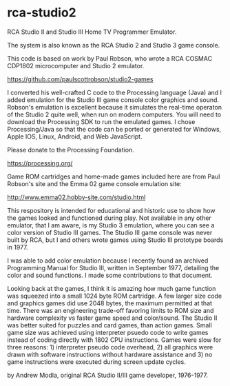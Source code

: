 # rca-studio2
RCA Studio II and Studio III Home TV Programmer Emulator.

The system is also known as the RCA Studio 2 and Studio 3 game console.

This code is based on work by Paul Robson, 
who wrote a RCA COSMAC CDP1802 microcomputer and Studio 2 emulator.

https://github.com/paulscottrobson/studio2-games 

I converted his well-crafted C code to the Processing language (Java) and I added
emulation for the Studio III game console color graphics and sound. Robson's emulation
is excellent because it simulates the real-time operaton of the Studio 2 quite well, when run
on modern computers. 
You will need to download the Processing SDK to run the emulated games. 
I chose Processing/Java so that the code can be ported or generated for Windows, Apple IOS, Linux, Android, and Web JavaScript.

Please donate to the Processing Foundation.

https://processing.org/

Game ROM cartridges and home-made games included here are from Paul Robson's site and the Emma 02 game console emulation site:

http://www.emma02.hobby-site.com/studio.html

This respository is intended for educational and historic use to show how the games looked and functioned during play. 
Not available in any other emulator, that I am aware, is my Studio 3 emulation, where you can see a color version of Studio III games. 
The Studio III game console was never built by RCA, but I and others wrote games using Studio III prototype boards in 1977.

I was able to add color emulation because I recently found an archived Programming Manual for Studio III, written in September 1977, detailing the color and sound functions. I made some contributions to that document.

Looking back at the games, I think it is amazing how much game function was squeezed into a small 1024 byte ROM cartridge. 
A few larger size code and graphics games did use 2048 bytes, the maximum permitted at that time.
There was an engineering trade-off favoring limits to ROM size and hardware complexity vs faster game speed and color/sound.
The Studio II was better suited for puzzles and card games, than action games. 
Small game size was achieved using interpreter psuedo code to write games instead of coding directly with 1802 CPU instructions.
Games were slow for three reasons: 1) interpreter pseudo code overhead, 2) all graphics were drawn with software instructions without hardware assistance and 3) no game instructions were executed during screen update cycles.

by Andrew Modla, original RCA Studio II/III game developer, 1976-1977.

